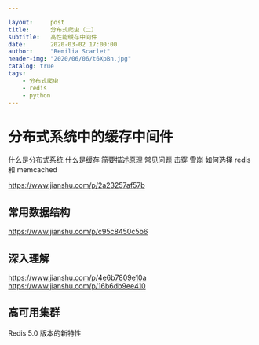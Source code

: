 ```yaml
---

layout:     post
title:      分布式爬虫（二）
subtitle:   高性能缓存中间件
date:       2020-03-02 17:00:00
author:     "Remilia Scarlet"
header-img: "2020/06/06/t6XpBn.jpg"
catalog: true
tags:
    - 分布式爬虫
    - redis
    - python
---
```


# 分布式系统中的缓存中间件

什么是分布式系统
什么是缓存 简要描述原理 常见问题 击穿 雪崩
如何选择 redis 和 memcached

<https://www.jianshu.com/p/2a23257af57b>

## 常用数据结构

<https://www.jianshu.com/p/c95c8450c5b6>

## 深入理解

<https://www.jianshu.com/p/4e6b7809e10a>
<https://www.jianshu.com/p/16b6db9ee410>

## 高可用集群

Redis 5.0 版本的新特性
